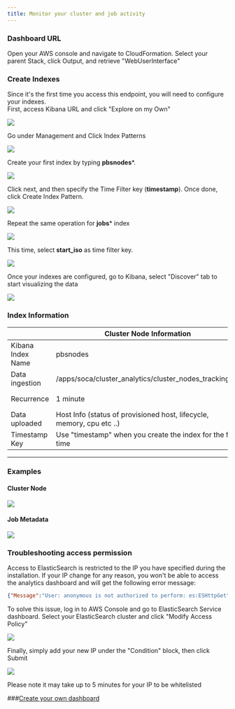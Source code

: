```yaml
---
title: Monitor your cluster and job activity
---
```


### Dashboard URL

Open your AWS console and navigate to CloudFormation. Select your parent Stack, click Output, and retrieve "WebUserInterface" 



### Create Indexes

Since it's the first time you access this endpoint, you will need to configure your indexes.  
First, access Kibana URL and click "Explore on my Own"

![](../imgs/kibana-1.png)

Go under Management and Click Index Patterns

![](../imgs/kibana-2.png)

Create your first index by typing **pbsnodes***.

![](../imgs/ws-analytics-1.png)

Click next, and then specify the Time Filter key (**timestamp**). Once done, click Create Index Pattern.

![](../imgs/ws-analytics-2.png)

Repeat the same operation for **jobs*** index 

![](../imgs/ws-analytics-3.png)

This time,  select **start_iso** as time filter key.

![](../imgs/ws-analytics-4.png)


Once your indexes are configured, go to Kibana, select "Discover" tab to start visualizing the data

![](../imgs/kibana-5.png)

### Index Information


|  | Cluster Node Information | Job Information |
| ------------------------ | ----------- | ---------- | 
| Kibana Index Name       | pbsnodes         | jobs        | 
| Data ingestion       | /apps/soca/cluster_analytics/cluster_nodes_tracking.py         | /apps/soca/cluster_analytics/job_tracking.py        | 
| Recurrence     | 1 minute         | 1 hour **(note: job must be terminated to be shown on ElasticSearch)**       | 
| Data uploaded         | Host Info (status of provisioned host, lifecycle, memory, cpu etc ..)         | Job Info (allocated hardware, licenses, simulation cost, job owner, instance type ...)        | 
| Timestamp Key   | Use "timestamp" when you create the index for the first time         | use "start_iso" when you create the index for the first time        | 
____

### Examples


#### Cluster Node

![](../imgs/kibana-6.png)


#### Job Metadata

![](../imgs/kibana-7.png)

### Troubleshooting access permission

Access to ElasticSearch is restricted to the IP you have specified during the installation. If your IP change for any reason, you won't be able to access the analytics dashboard and will get the following error message:
~~~json
{"Message":"User: anonymous is not authorized to perform: es:ESHttpGet"}
~~~

To solve this issue, log in to AWS Console  and go to ElasticSearch Service dashboard. Select  your ElasticSearch cluster and click "Modify Access Policy"

![](../imgs/kibana-8.png)

Finally, simply add your new IP under the "Condition" block, then click Submit

![](../imgs/kibana-9.png)

Please note it may take up to 5 minutes for your IP to be whitelisted

###[Create your own dashboard](../../analytics/build-kibana-dashboards/)